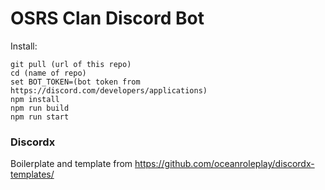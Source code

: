 # OSRS Clan Discord Bot

Install:

```
git pull (url of this repo)
cd (name of repo)
set BOT_TOKEN=(bot token from https://discord.com/developers/applications)
npm install
npm run build
npm run start
```


### Discordx
Boilerplate and template from https://github.com/oceanroleplay/discordx-templates/
